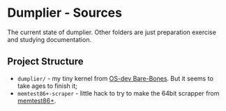 # Dumplier - Sources

The current state of dumplier. Other folders are just preparation exercise and
studying documentation.

## Project Structure

- `dumplier/` - my tiny kernel from [OS-dev Bare-Bones](../bare-bones/README.md).
But it seems to take ages to finish it;
- `memtest86+-scraper` - little hack to try to make the 64bit scrapper from
[memtest86+](https://www.memtest.org/).

